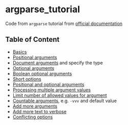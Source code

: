 # argparse_tutorial

Code from `argparse` tutorial from [official documentation](https://docs.python.org/3/howto/argparse.html)

## Table of Content

- [Basics](examples/basics.py)
- [Positional arguments](examples/positional_arguments.py)
- [Document arguments](examples/document_arguments.py) and specify the type
- [Optional arguments](examples/optional_arguments.py)
- [Boolean optional arguments](examples/optional_arguments.py)
- [Short options](examples/short_options.py)
- [Positional and optional arguments](examples/positional_and_optional.py)
- [Processing multiple argument values](examples/process_different_arg_values.py)
- [Limit number of allowed values for argument](examples/strict_set_of_args_values.py)
- [Countable arguments](examples/countable_arguments.py), e.g. `-vvv` and default value
- [Add more arguments](examples/more_arguments.py)
- [Add more text to verbose](examples/more_verbose_text.py)
- [Conflicting options](examples/conflicting_options.py)
